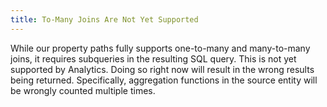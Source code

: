 ```yaml
---
title: To-Many Joins Are Not Yet Supported
---
```


While our property paths fully supports one-to-many and many-to-many joins, it
requires subqueries in the resulting SQL query. This is not yet supported by
Analytics. Doing so right now will result in the wrong results being returned.
Specifically, aggregation functions in the source entity will be wrongly counted
multiple times.